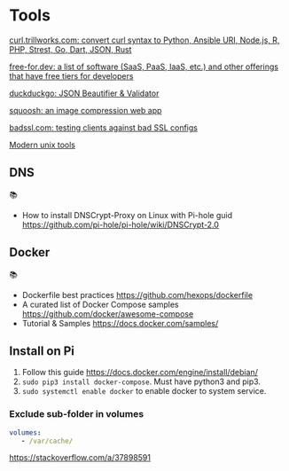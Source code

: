 # Tools

[curl.trillworks.com: convert curl syntax to Python, Ansible URI, Node.js, R, PHP, Strest, Go, Dart, JSON, Rust](https://curl.trillworks.com/)

[free-for.dev: a list of software (SaaS, PaaS, IaaS, etc.) and other offerings that have free tiers for developers](https://free-for.dev/)

[duckduckgo: JSON Beautifier & Validator](https://duckduckgo.com/?q=json+formatter)

[squoosh: an image compression web app](https://squoosh.app/)

[badssl.com: testing clients against bad SSL configs](https://badssl.com)

[Modern unix tools](https://github.com/ibraheemdev/modern-unix)

## DNS

📚
* How to install DNSCrypt-Proxy on Linux with Pi-hole guid https://github.com/pi-hole/pi-hole/wiki/DNSCrypt-2.0

## Docker

📚
* Dockerfile best practices https://github.com/hexops/dockerfile
* A curated list of Docker Compose samples https://github.com/docker/awesome-compose
* Tutorial & Samples https://docs.docker.com/samples/

## Install on Pi
1. Follow this guide https://docs.docker.com/engine/install/debian/
2. `sudo pip3 install docker-compose`. Must have python3 and pip3.
3. `sudo systemctl enable docker` to enable docker to system service.

### Exclude sub-folder in volumes
```yml
volumes:
   - /var/cache/
```
https://stackoverflow.com/a/37898591
